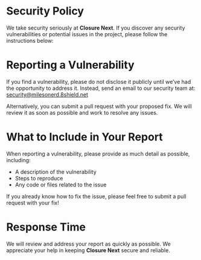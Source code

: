 # Security Policy

We take security seriously at **Closure Next**. If you discover any security vulnerabilities or potential issues in the project, please follow the instructions below:

# Reporting a Vulnerability

If you find a vulnerability, please do not disclose it publicly until we’ve had the opportunity to address it. Instead, send an email to our security team at:
security@milesonerd.8shield.net

Alternatively, you can submit a pull request with your proposed fix. We will review it as soon as possible and work to resolve any issues.

# What to Include in Your Report

When reporting a vulnerability, please provide as much detail as possible, including:

- A description of the vulnerability
- Steps to reproduce
- Any code or files related to the issue

If you already know how to fix the issue, please feel free to submit a pull request with your fix!

# Response Time

We will review and address your report as quickly as possible. We appreciate your help in keeping **Closure Next** secure and reliable.
